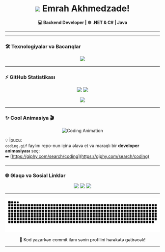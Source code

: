 <!-- PROFIL README - by ChatGPT 💫 -->
<h1 align="center">
  <img src="https://media.giphy.com/media/hvRJCLFzcasrR4ia7z/giphy.gif" width="35">
   Emrah Akhmedzade! 
</h1>

<p align="center">
  <b>💻 Backend Developer | ⚙️ .NET & C# | Java </b>
</p>

---



---

### 🛠️ Texnologiyalar və Bacarıqlar

<p align="center">
  <img src="https://skillicons.dev/icons?i=java,python,html,css,git,github,visualstudio,postman,postgresql&theme=dark" />
</p>

---

### ⚡ GitHub Statistikası

<p align="center">
  <img src="https://github-readme-stats.vercel.app/api?username=akhmedzade2202&show_icons=true&theme=tokyonight" height="165">
  <img src="https://github-readme-stats.vercel.app/api/top-langs/?username=akhmedzade2202&layout=compact&theme=tokyonight" height="165">
</p>

<p align="center">
  <img src="https://github-readme-streak-stats.herokuapp.com/?user=akhmedzade2202&theme=tokyonight" />
</p>

---

### ✨ Cool Animasiya 🎬

<p align="center">
  <img src="https://raw.githubusercontent.com/akhmedzade2202/akhmedzade2202/main/coding.gif" width="400" alt="Coding Animation">
</p>

💡 İpucu:  
`coding.gif` faylını repo-nun içinə əlavə et və maraqlı bir **developer animasiyası** seç:  
➡️ [https://giphy.com/search/coding](https://giphy.com/search/coding)

---

### 🌐 Əlaqə və Sosial Linklər

<p align="center">
  <a href="mailto:akhmedzadeamrah@gmail.com"><img src="https://img.shields.io/badge/Email-D14836?style=for-the-badge&logo=gmail&logoColor=white"></a>
  <a href="https://linkedin.com/in/akhmedzade-emrah-826a362b5"><img src="https://img.shields.io/badge/LinkedIn-0A66C2?style=for-the-badge&logo=linkedin&logoColor=white"></a>
  <a href="https://github.com/akhmedzade2202"><img src="https://img.shields.io/badge/GitHub-181717?style=for-the-badge&logo=github&logoColor=white"></a>
</p>

---

<p align="center">
  <img src="https://raw.githubusercontent.com/Platane/snk/output/github-contribution-grid-snake.svg" alt="snake animation" />
</p>

<p align="center">🐍 Kod yazarkən commit ilanı sənin profilini hərəkətə gətirəcək!</p>

---



